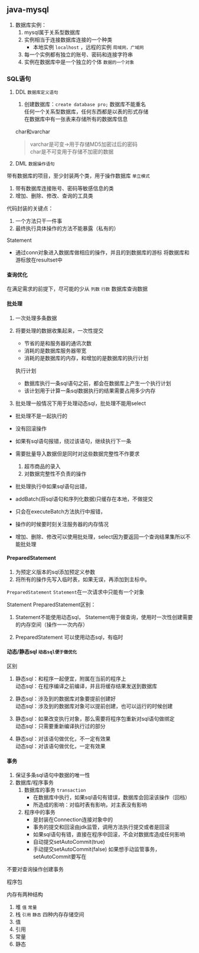 ## java-mysql

1. 数据库实例：
   1. mysql属于关系型数据库
   2. 实例相当于连接数据库连接的一个种类
      * 本地实例 `localhost` ，远程的实例 `局域网，广域网`
   3. 每一个实例都有独立的账号、密码和连接字符串
   4. 实例在数据库中是一个独立的个体 `数据的一个对象`
   
   
### SQL语句
1. DDL `数据库定义语句`
   1. 创建数据库：`create database pro;` 数据库不能重名<br>
   任何一个关系型数据库，任何东西都是以表的形式存储<br>
   在数据库中有一张表来存储所有的数据库信息<br>
   
   char和varchar
   > varchar是可变→用于存储MD5加密过后的密码<br>
   char是不可变用于存储不加密的数据
   

2. DML `数据操作语句`


带有数据库的项目，至少封装两个类，用于操作数据库 `单立模式`
1. 带有数据库连接账号、密码等敏感信息的类
2. 增加、删除、修改、查询的工具类

代码封装的关键点：
1. 一个方法只干一件事
2. 最终执行具体操作的方法不能暴露（私有的）

Statement
* 通过conn对象进入数据库做相应的操作，并且的到数据库的游标
将数据库和游标放在resultset中

#### 查询优化
在满足需求的前提下，尽可能的少从 `列数` `行数` 数据库查询数据

#### 批处理
1. 一次处理多条数据
2. 将要处理的数据收集起来，一次性提交
   * 节省的是和服务器的通讯次数
   * 消耗的是数据库服务器带宽
   * 消耗的是数据库的内存，和增加的是数据库的执行计划
   
   执行计划
   * 数据库执行一条sql语句之前，都会在数据库上产生一个执行计划
   * 该计划用于计算一条sql数据执行的结果需要占用多少内存
3. 批处理一般情况下用于处理动态sql，批处理不能用select

* 批处理不是一起执行的
* 没有回滚操作
* 如果有sql语句报错，绕过该语句，继续执行下一条
* 需要批量导入数据但是同时对这些数据完整性不作要求
   1. 超市商品的录入
   2. 对数据完整性不负责的操作
   
* 批处理执行中如果sql语句出错，
* addBatch(将sql语句和序列化数据)只缓存在本地，不做提交
* 只会在executeBatch方法执行中报错，
* 操作的时候要时刻关注服务器的内存情况
* 增加、删除、修改可以使用批处理，select因为要返回一个查询结果集所以不能批处理

#### PreparedStatement
1. 为预定义版本的sql添加预定义参数
2. 将所有的操作先写入临时表，如果无误，再添加到主标中。

`PreparedStatement` `Statement`在一次请求中只能有一个对象

Statement PreparedStatement区别：
1. Statement不能使用动态sql，
   Statement用于做查询，使用时一次性创建需要的内存空间（操作一一次内存）
   
2. PreparedStatement 可以使用动态sql，有临时

#### 动态/静态sql `动态sql便于做优化`
区别
1. 静态sql：和程序一起便宜，附属在当前的程序上<br>
动态sql：在程序编译之前编译，并且将缓存结果发送到数据库

2. 静态sql：涉及到的数据库对象要提前创建好<br>
动态sql：涉及到的数据库对象可以提前创建，也可以运行的时候创建

3. 静态sql：如果改变执行对象，那么需要将程序包重新对sql语句做绑定<br>
动态sql：只需要重新编译执行过的部分 

4. 静态sql：对该语句做优化，不一定有效果<br>
动态sql：对该语句做优化，一定有效果


#### 事务
1. 保证多条sql语句中数据的唯一性
2. 数据库/程序事务
   1. 数据库的事务 `transaction`
      * 在数据库中执行，如果sql语句有错误，数据库会回滚该操作（回档）
      * 所造成的影响：对临时表有影响，对主表没有影响
   2. 程序中的事务
      * 是封装在Connection连接对象中的
      * 事务的提交和回滚由jdk监管，调用方法执行提交或者是回滚
      * 如果sql语句有错，直接在程序中回滚，不会对数据库造成任何影响
      * 自动提交setAutoCommit(true)
      * 手动提交setAutoCommit(false)
      如果想手动监管事务，setAutoCommit要写在
      
不要对查询操作创建事务



程序包

内存有两种结构
1. 堆 `值` `常量`
2. 栈 `引用` `静态`
四种内存存储空间
1. 值 
2. 引用
3. 常量
4. 静态